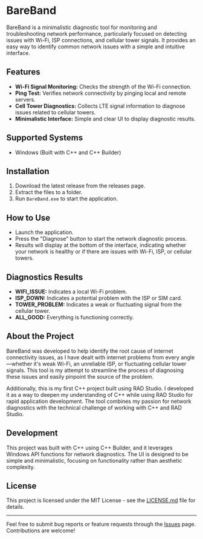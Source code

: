 # BareBand

BareBand is a minimalistic diagnostic tool for monitoring and troubleshooting network performance, particularly focused on detecting issues with Wi-Fi, ISP connections, and cellular tower signals. It provides an easy way to identify common network issues with a simple and intuitive interface.

## Features

- **Wi-Fi Signal Monitoring:** Checks the strength of the Wi-Fi connection.
- **Ping Test:** Verifies network connectivity by pinging local and remote servers.
- **Cell Tower Diagnostics:** Collects LTE signal information to diagnose issues related to cellular towers.
- **Minimalistic Interface:** Simple and clear UI to display diagnostic results.

## Supported Systems

- Windows (Built with C++ and C++ Builder)

## Installation

1. Download the latest release from the releases page.
2. Extract the files to a folder.
3. Run `BareBand.exe` to start the application.

## How to Use

- Launch the application.
- Press the "Diagnose" button to start the network diagnostic process.
- Results will display at the bottom of the interface, indicating whether your network is healthy or if there are issues with Wi-Fi, ISP, or cellular towers.

## Diagnostics Results

- **WIFI_ISSUE:** Indicates a local Wi-Fi problem.
- **ISP_DOWN:** Indicates a potential problem with the ISP or SIM card.
- **TOWER_PROBLEM:** Indicates a weak or fluctuating signal from the cellular tower.
- **ALL_GOOD:** Everything is functioning correctly.

## About the Project

BareBand was developed to help identify the root cause of internet connectivity issues, as I have dealt with internet problems from every angle—whether it's weak Wi-Fi, an unreliable ISP, or fluctuating cellular tower signals. This tool is my attempt to streamline the process of diagnosing these issues and easily pinpoint the source of the problem.

Additionally, this is my first C++ project built using RAD Studio. I developed it as a way to deepen my understanding of C++ while using RAD Studio for rapid application development. The tool combines my passion for network diagnostics with the technical challenge of working with C++ and RAD Studio.

## Development

This project was built with C++ using C++ Builder, and it leverages Windows API functions for network diagnostics. The UI is designed to be simple and minimalistic, focusing on functionality rather than aesthetic complexity.

## License

This project is licensed under the MIT License - see the [LICENSE.md](LICENSE.md) file for details.

---

Feel free to submit bug reports or feature requests through the [Issues](https://github.com/JancoNel/BareBand/issues) page. Contributions are welcome!
